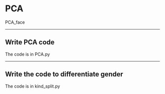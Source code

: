 # PCA
PCA_face
***
## Write PCA code
The code is in PCA.py
***
## Write the code to differentiate gender
The code is in kind_split.py
